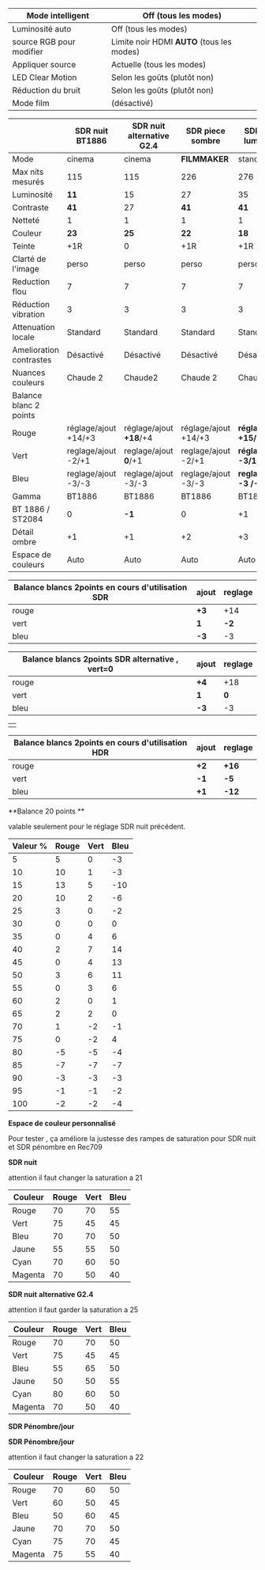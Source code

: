 | Mode intelligent         | Off (tous les modes)                        |
| ------------------------ | ------------------------------------------- |
| Luminosité auto          | Off (tous les modes)                        |
| source RGB pour modifier | Limite noir HDMI  **AUTO** (tous les modes) |
| Appliquer source         | Actuelle (tous les modes)                   |
| LED Clear Motion         | Selon les goûts (plutôt non)                |
| Réduction du bruit       | Selon les goûts (plutôt non)                |
| Mode film                | (désactivé)                                 |


|                         | SDR nuit BT1886      | SDR nuit    alternative  G2.4 | SDR piece sombre     | SDR piece lumineuse      | SDR jour jeux/sport | HDR film nuit        | HDR  film jour Maximum | HDR film jour  penombre | SDR PS4 jour jeux        |
| ----------------------- | -------------------- | ----------------------------- | -------------------- | ------------------------ | ------------------- | -------------------- | ---------------------- | ----------------------- | ------------------------ |
| Mode                    | cinema               | cinema                        | **FILMMAKER**        | standard                 | **naturel**         | cinema               | FILMMAKER              | FILMMAKER               | standard                 |
| Max nits mesurés        | 115                  | 115                           | 226                  | 276                      | x                   | 50%/100% **100/450** | 50%/100% **254/1016**  | 50%/100% **195/854**    | x                        |
| Luminosité              | **11**               | 15                            | 27                   | 35                       | 40                  | **24**               | **50**                 | **44**                  | 35                       |
| Contraste               | **41**               | 27                            | **41**               | **41**                   | 45                  | **26**               | **38**                 | **33**                  | 40                       |
| Netteté                 | 1                    | 1                             | 1                    | 1                        | 1                   | 0                    | 0                      | 0                       | 1                        |
| Couleur                 | **23**               | **25**                        | **22**               | **18**                   | **15**              | **30**               | **26**                 | **27**                  | **18**                   |
| Teinte                  | +1R                  | 0                             | +1R                  | +1R                      | +1R                 | +1R                  | +1R                    | +1R                     | +1R                      |
| Clarté de l'image       | perso                | perso                         | perso                | perso                    | perso/desactivé     | perso                | perso                  | perso                   | **auto**                 |
| Reduction flou          | 7                    | 7                             | 7                    | 7                        | **10**              | 7                    | 7                      | 7                       |                          |
| Réduction vibration     | 3                    | 3                             | 3                    | 3                        | **5**               | 3                    | 3                      | 3                       |                          |
| Attenuation locale      | Standard             | Standard                      | Standard             | Standard                 | Standard            | **standard**         | **standard**           | **standard**            | Standard                 |
| Amelioration contrastes | Désactivé            | Désactivé                     | Désactivé            | Désactivé                | Désactivé           | **eleve**            | **bas**                | **bas**                 | Désactivé                |
| Nuances couleurs        | Chaude 2             | Chaude2                       | Chaude 2             | Chaude 2                 | Chaude 2            | Chaude 2             | Chaude 2               | Chaude 2                | Chaude 2                 |
| Balance blanc 2 points  |                      |                               |                      |                          |                     |                      |                        |                         |                          |
| Rouge                   | réglage/ajout +14/+3 | réglage/ajout **+18**/+4      | réglage/ajout +14/+3 | **réglage/ajout +15/+2** |                     | réglage/ajout +16/+2 | réglage/ajout +16/+2   | réglage/ajout +16/+2    | **réglage/ajout +15/+2** |
| Vert                    | reglage/ajout -2/+1  | reglage/ajout **0**/+1        | reglage/ajout -2/+1  | **réglage/ajout -3/1**   |                     | réglage/ajout -5/-1  | réglage/ajout -5/-1    | réglage/ajout -5/-1     | **réglage/ajout -3/1**   |
| Bleu                    | reglage/ajout -3/-3  | reglage/ajout -3/-3           | reglage/ajout -3/-3  | **reglage/ajout -3 /-3** |                     | réglage/ajout -12/+1 | réglage/ajout -12/+1   | réglage/ajout -12/+1    | **reglage/ajout 0 /-3**  |
| Gamma                   | BT1886               | BT1886                        | BT1886               | BT1886                   | BT1886              | ST2084               | ST2084                 | ST2084                  | BT1886                   |
| BT 1886 / ST2084        | 0                    | **-1**                        | 0                    | +1                       | 0                   | **-3**               | **-2**                 | **-2**                  | 0                        |
| Détail ombre            | +1                   | +1                            | +2                   | +3                       | 0                   | **-1**               | **+1**                 | **0**                   | 0                        |
| Espace de couleurs      | Auto                 | Auto                          | Auto                 | Auto                     | Natif grisé         | **auto**             | **auto**               | auto                    | **auto**                 |



| Balance blancs 2points en cours d'utilisation SDR | ajout  | reglage |
| ------------------------------------------------- | ------ | ------- |
| rouge                                             | **+3** | +14     |
| vert                                              | **1**  | **-2**  |
| bleu                                              | **-3** | -3      |



| Balance blancs 2points  SDR alternative , vert=0 | ajout  | reglage |
| ------------------------------------------------ | ------ | ------- |
| rouge                                            | **+4** | +18     |
| vert                                             | **1**  | **0**   |
| bleu                                             | **-3** | -3      |

|      |
| ---- |
|      |

| Balance blancs 2points en cours d'utilisation HDR | ajout  | reglage |
| ------------------------------------------------- | ------ | ------- |
| rouge                                             | **+2** | **+16** |
| vert                                              | **-1** | **-5**  |
| bleu                                              | **+1** | **-12** |

**Balance 20 points **

valable seulement pour le réglage SDR nuit précédent.

| Valeur % | Rouge | Vert | Bleu |
| -------- | ----- | ---- | ---- |
| 5        | 5     | 0    | -3   |
| 10       | 10    | 1    | -3   |
| 15       | 13    | 5    | -10  |
| 20       | 10    | 2    | -6   |
| 25       | 3     | 0    | -2   |
| 30       | 0     | 0    | 0    |
| 35       | 0     | 4    | 6    |
| 40       | 2     | 7    | 14   |
| 45       | 0     | 4    | 13   |
| 50       | 3     | 6    | 11   |
| 55       | 0     | 3    | 6    |
| 60       | 2     | 0    | 1    |
| 65       | 2     | 2    | 0    |
| 70       | 1     | -2   | -1   |
| 75       | 0     | -2   | 4    |
| 80       | -5    | -5   | -4   |
| 85       | -7    | -7   | -7   |
| 90       | -3    | -3   | -3   |
| 95       | -1    | -1   | -2   |
| 100      | -2    | -2   | -4   |

**Espace de couleur personnalisé**

Pour tester , ça améliore la justesse des rampes de saturation pour SDR nuit et SDR pénombre en Rec709

**SDR nuit**

attention il faut changer la saturation a 21 

| Couleur | Rouge | Vert | Bleu |
| ------- | ----- | ---- | ---- |
| Rouge   | 70    | 70   | 55   |
| Vert    | 75    | 45   | 45   |
| Bleu    | 70    | 70   | 50   |
| Jaune   | 55    | 55   | 50   |
| Cyan    | 70    | 60   | 50   |
| Magenta | 70    | 50   | 40   |

**SDR nuit** **alternative G2.4**

attention il faut garder la saturation a 25

| Couleur | Rouge | Vert | Bleu |
| ------- | ----- | ---- | ---- |
| Rouge   | 70    | 70   | 50   |
| Vert    | 75    | 45   | 45   |
| Bleu    | 55    | 65   | 50   |
| Jaune   | 50    | 50   | 55   |
| Cyan    | 80    | 60   | 50   |
| Magenta | 70    | 50   | 40   |

**SDR Pénombre/jour**



**SDR Pénombre/jour**

attention il faut changer la saturation a 22 

| Couleur | Rouge | Vert | Bleu |
| ------- | ----- | ---- | ---- |
| Rouge   | 70    | 60   | 50   |
| Vert    | 60    | 50   | 45   |
| Bleu    | 50    | 60   | 45   |
| Jaune   | 70    | 70   | 50   |
| Cyan    | 75    | 70   | 45   |
| Magenta | 75    | 55   | 40   |

